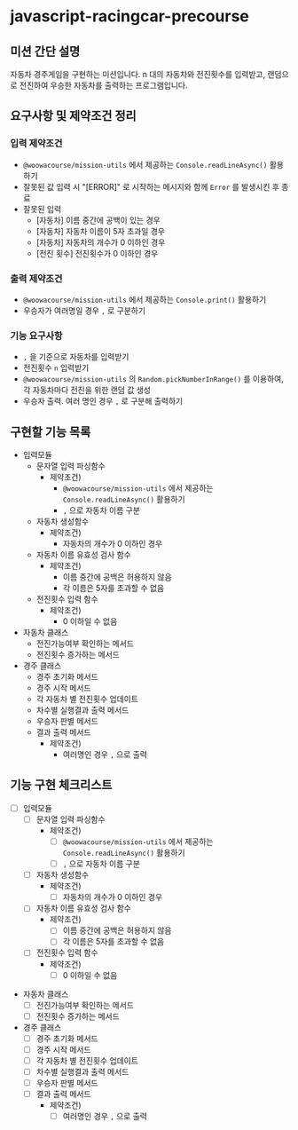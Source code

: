 # javascript-racingcar-precourse

## 미션 간단 설명

자동차 경주게임을 구현하는 미션입니다. n 대의 자동차와 전진횟수를 입력받고, 랜덤으로 전진하여 우승한 자동차를 출력하는 프로그램입니다.

## 요구사항 및 제약조건 정리

### 입력 제약조건

- `@woowacourse/mission-utils` 에서 제공하는 `Console.readLineAsync()` 활용하기
- 잘못된 값 입력 시 "\[ERROR]" 로 시작하는 메시지와 함께 `Error` 를 발생시킨 후 종료
- 잘못된 입력
  - \[자동차] 이름 중간에 공백이 있는 경우
  - \[자동차] 자동차 이름이 5자 초과일 경우
  - \[자동차] 자동차의 개수가 0 이하인 경우
  - \[전진 횟수] 전진횟수가 0 이하인 경우

### 출력 제약조건

- `@woowacourse/mission-utils` 에서 제공하는 `Console.print()` 활용하기
- 우승자가 여러명일 경우 `,` 로 구분하기

### 기능 요구사항

- `,` 을 기준으로 자동차를 입력받기
- 전진횟수 `n` 입력받기
- `@woowacourse/mission-utils` 의 `Random.pickNumberInRange()` 를 이용하여, 각 자동차마다 전진을 위한 랜덤 값 생성
- 우승자 출력. 여러 명인 경우 `,` 로 구분해 출력하기

## 구현할 기능 목록

- 입력모듈
  - 문자열 입력 파싱함수
    - 제약조건)
      - `@woowacourse/mission-utils` 에서 제공하는 `Console.readLineAsync()` 활용하기
      - `,` 으로 자동차 이름 구분
  - 자동차 생성함수
    - 제약조건)
      - 자동차의 개수가 0 이하인 경우
  - 자동차 이름 유효성 검사 함수
    - 제약조건)
      - 이름 중간에 공백은 허용하지 않음
      - 각 이름은 5자를 초과할 수 없음
  - 전진횟수 입력 함수
    - 제약조건)
      - 0 이하일 수 없음
- 자동차 클래스
  - 전진가능여부 확인하는 메서드
  - 전진횟수 증가하는 메서드
- 경주 클래스
  - 경주 초기화 메서드
  - 경주 시작 메서드
  - 각 자동차 별 전진횟수 업데이트
  - 차수별 실행결과 출력 메서드
  - 우승자 판별 메서드
  - 결과 출력 메서드
    - 제약조건)
      - 여러명인 경우 `,` 으로 출력

## 기능 구현 체크리스트

- [ ] 입력모듈
  - [ ] 문자열 입력 파싱함수
    - 제약조건)
      - [ ] `@woowacourse/mission-utils` 에서 제공하는 `Console.readLineAsync()` 활용하기
      - [ ] `,` 으로 자동차 이름 구분
  - [ ] 자동차 생성함수
    - 제약조건)
      - [ ] 자동차의 개수가 0 이하인 경우
  - [ ] 자동차 이름 유효성 검사 함수
    - 제약조건)
      - [ ] 이름 중간에 공백은 허용하지 않음
      - [ ] 각 이름은 5자를 초과할 수 없음
  - [ ] 전진횟수 입력 함수
    - 제약조건)
      - [ ] 0 이하일 수 없음
- 자동차 클래스
  - [ ] 전진가능여부 확인하는 메서드
  - [ ] 전진횟수 증가하는 메서드
- 경주 클래스
  - [ ] 경주 초기화 메서드
  - [ ] 경주 시작 메서드
  - [ ] 각 자동차 별 전진횟수 업데이트
  - [ ] 차수별 실행결과 출력 메서드
  - [ ] 우승자 판별 메서드
  - [ ] 결과 출력 메서드
    - 제약조건)
      - [ ] 여러명인 경우 `,` 으로 출력
